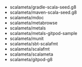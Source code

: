 - scalameta/gradle-scala-seed.g8
- scalameta/maven-scala-seed.g8
- scalameta/mdoc
- scalameta/metabrowse
- scalameta/metals
- scalameta/metals-gitpod-sample
- scalameta/munit
- scalameta/sbt-scalafmt
- scalameta/scalafmt
- scalameta/scalameta
- scalameta/gitpod-g8
